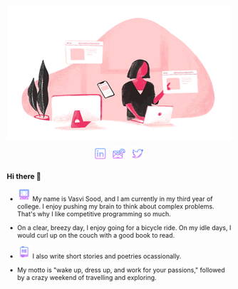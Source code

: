 <img src="assets/computer.gif" height="300em" width="1000em%" />
<p align='center'>
<a href="https://www.linkedin.com/in/vasvi-sood-176610206"><img height="30" src="assets/linkedin.png"></a>&nbsp;&nbsp;
<a href="mailto:contactvasvisood@gmail.com"><img height="30" src="assets/email.png"></a>&nbsp;&nbsp;
<a href="https://twitter.com/Vasvisood"><img height="30" src="assets/twitter.png"></a>
</p>

### Hi there 👋

- <a href="https://codeforces.com/profile/vasvisood"><img height="30" src="assets/code.png"></a> My name is Vasvi Sood, and I am currently in my third year of college. I enjoy pushing my brain to think about complex problems. That's why I like competitive programming so much.

- On a clear, breezy day, I enjoy going for a bicycle ride. On my idle days, I would curl up on the couch with a good book to read.

- <a href="https://www.quora.com/profile/Vasvi-Sood"><img height="30" src="assets/book.png"></a> I also write short stories and poetries ocassionally.

- My motto is "wake up, dress up, and work for your passions," followed by a crazy weekend of travelling and exploring.

<!--
**vasvi-sood/vasvi-sood** is a ✨ _special_ ✨ repository because its `README.md` (this file) appears on your GitHub profile.

Here are some ideas to get you started:

- 🔭 I’m currently working on ...
- 🌱 I’m currently learning ...
- 👯 I’m looking to collaborate on ...
- 🤔 I’m looking for help with ...
- 💬 Ask me about ...
- 📫 How to reach me: ...
- 😄 Pronouns: ...
- ⚡ Fun fact: ...
  -->
